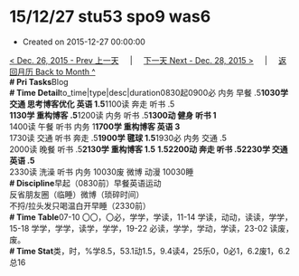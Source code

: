 # 15/12/27 stu53 spo9 was6

* Created on 2015-12-27 00:00:00

[&lt; Dec. 26, 2015 - Prev 上一天](d26.md)     \|     [下一天 Next - Dec. 28, 2015 &gt;](d28.md)     \|     [返回月历 Back to Month ^](index.md)   
**\# Pri Tasks**Blog  
**\# Time Detail**to\_time\|type\|desc\|duration0830起0900必 内务 早餐 .5**1030学 交通 思考博客优化 英语 1.5**1100读 奔走 听书 .5  
**1130学 重构博客 .5**1200读 内务 听书 .5**1300动 健身 听书 1**  
1400读 午餐 听书 内务 1**1700学 重构博客 英语 3**  
1730读 交通 听书 奔走 .5**1900学 毽球 1.5**1930必 内务 交通 .5  
2000读 晚餐 听书 .5**2130学 重构博客 1.5** **1.52200动 奔走 听书 .52230学 交通 英语 .5**  
2330读 洗澡 听书 内务 10030废 微博 动漫 10030睡  
**\# Discipline**早起（0830前）早餐英语运动  
反省朋友圈（临睡）微博（琐碎时间）  
不捋/拉头发只喝温白开早睡（2330前）  
**\# Time Table**07-10 〇〇，〇必，学学，学读，11-14 学读，动动，读读，学学，15-18 学学，学学，读学，学学，19-22 必读，学学，学动，学读，23-02 读废，废。  
**\# Time Stat**类，时，%学8.5，53.1动1.5，9.4读4，25乐0，0必1，6.2废1，6.2总16

